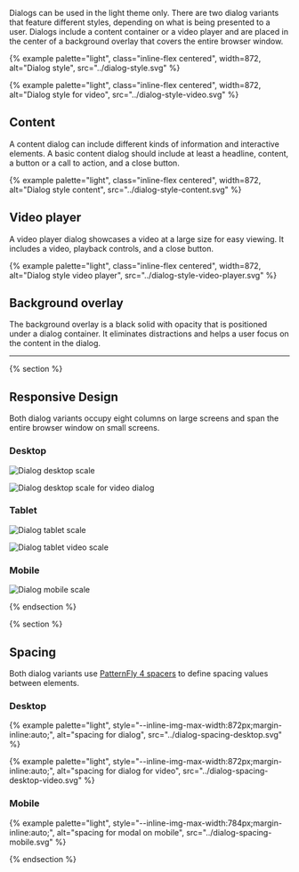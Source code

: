 Dialogs can be used in the light theme only. There are two dialog variants that 
feature different styles, depending on what is being presented to a user. 
Dialogs include a content container or a video player and are placed in the 
center of a background overlay that covers the entire browser window.

{% example palette="light",
           class="inline-flex centered",
           width=872,
           alt="Dialog style",
           src="../dialog-style.svg" %}

{% example palette="light",
           class="inline-flex centered",
           width=872,
           alt="Dialog style for video",
           src="../dialog-style-video.svg" %}

## Content

A content dialog can include different kinds of information and interactive 
elements. A basic content dialog should include at least a headline, content, a 
button or a call to action, and a close button.

{% example palette="light",
           class="inline-flex centered",
           width=872,
           alt="Dialog style content",
           src="../dialog-style-content.svg" %}

## Video player

A video player dialog showcases a video at a large size for easy viewing. It 
includes a video, playback controls, and a close button.

{% example palette="light",
           class="inline-flex centered",
           width=872,
           alt="Dialog style video player",
           src="../dialog-style-video-player.svg" %}

## Background overlay

The background overlay is a black solid with opacity that is positioned under a 
dialog container. It eliminates distractions and helps a user focus on the 
content in the dialog.

<hr style="margin-block:var(--rh-space-5xl);">

{% section %}
## Responsive Design

Both dialog variants occupy eight columns on large screens and span the entire 
browser window on small screens.

### Desktop

<img alt="Dialog desktop scale"
     src="{{ '../dialog-responsive-desktop.svg' | url }}"
     class="centered margin-top--4 margin-bottom--4" />

<img alt="Dialog desktop scale for video dialog"
     src="{{ '../dialog-responsive-desktop-video.svg' | url }}"
     class="centered margin-top--4 margin-bottom--4" />

### Tablet

<img alt="Dialog tablet scale"
     src="{{ '../dialog-responsive-tablet.svg' | url }}"
     class="margin-top--4 margin-bottom--4"
     style="--inline-img-max-width: 768px;">

<img alt="Dialog tablet video scale"
     src="{{ '../dialog-responsive-tablet-video.svg' | url }}"
     class="margin-top--4 margin-bottom--4"
     style="--inline-img-max-width: 768px;"/>

### Mobile

<img alt="Dialog mobile scale"
     src="{{ '../dialog-responsive-mobile.svg' | url }}"
     class="margin-top--4 margin-bottom--4"
     style="--inline-img-max-width: 764px;"/>

{% endsection %}

{% section %}
## Spacing

Both dialog variants use [PatternFly 4 
spacers](https://www.patternfly.org/v4/guidelines/spacers) to define spacing 
values between elements.

### Desktop

{% example palette="light",
           style="--inline-img-max-width:872px;margin-inline:auto;",
           alt="spacing for dialog",
           src="../dialog-spacing-desktop.svg" %}

{% example palette="light",
           style="--inline-img-max-width:872px;margin-inline:auto;",
           alt="spacing for dialog for video",
           src="../dialog-spacing-desktop-video.svg" %}

### Mobile

{% example palette="light",
           style="--inline-img-max-width:784px;margin-inline:auto;",
           alt="spacing for modal on mobile",
           src="../dialog-spacing-mobile.svg" %}

{% endsection %}

